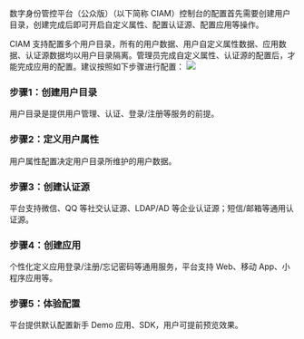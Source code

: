 数字身份管控平台（公众版）（以下简称 CIAM）控制台的配置首先需要创建用户目录，创建完成后即可开启自定义属性、配置认证源、配置应用等操作。

CIAM 支持配置多个用户目录，所有的用户数据、用户自定义属性数据、应用数据、认证源数据均以用户目录隔离。管理员完成自定义属性、认证源的配置后，才能完成应用的配置。建议按照如下步骤进行配置：
![](https://main.qcloudimg.com/raw/18a59e011640a2d778fb6acfbadd0fff.png)
### 步骤1：创建用户目录
用户目录是提供用户管理、认证、登录/注册等服务的前提。
### 步骤2：定义用户属性
用户属性配置决定用户目录所维护的用户数据。
### 步骤3：创建认证源
平台支持微信、QQ 等社交认证源、LDAP/AD 等企业认证源；短信/邮箱等通用认证源。
### 步骤4：创建应用
个性化定义应用登录/注册/忘记密码等通用服务，平台支持 Web、移动 App、小程序应用等。
### 步骤5：体验配置
平台提供默认配置新手 Demo 应用、SDK，用户可提前预览效果。
